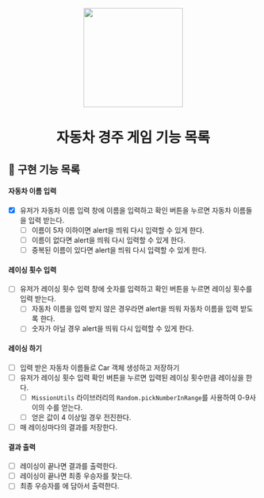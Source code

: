 <p align="middle" >
  <img width="200px;" src="https://github.com/woowacourse/javascript-racingcar-precourse/blob/main/images/racingcar_icon.png?raw=true"/>
</p>
<h1 align="middle">자동차 경주 게임 기능 목록</h1>

## 🎯 구현 기능 목록

#### 자동차 이름 입력

- [x] 유저가 자동차 이름 입력 창에 이름을 입력하고 확인 버튼을 누르면 자동차 이름들을 입력 받는다.
  - [ ] 이름이 5자 이하이면 alert을 띄워 다시 입력할 수 있게 한다.
  - [ ] 이름이 없다면 alert을 띄워 다시 입력할 수 있게 한다.
  - [ ] 중복된 이름이 있다면 alert을 띄워 다시 입력할 수 있게 한다.

#### 레이싱 횟수 입력

- [ ] 유저가 레이싱 횟수 입력 창에 숫자를 입력하고 확인 버튼을 누르면 레이싱 횟수를 입력 받는다.
  - [ ] 자동차 이름을 입력 받지 않은 경우라면 alert을 띄워 자동차 이름을 입력 받도록 한다.
  - [ ] 숫자가 아닐 경우 alert을 띄워 다시 입력할 수 있게 한다.

#### 레이싱 하기

- [ ] 입력 받은 자동차 이름들로 Car 객체 생성하고 저장하기
- [ ] 유저가 레이싱 횟수 입력 확인 버튼을 누르면 입력된 레이싱 횟수만큼 레이싱을 한다.
  - [ ] `MissionUtils` 라이브러리의 `Random.pickNumberInRange`를 사용하여 0-9사이의 수를 얻는다.
  - [ ] 얻은 값이 4 이상일 경우 전진한다.
- [ ] 매 레이싱마다의 결과를 저장한다.

#### 결과 출력

- [ ] 레이싱이 끝나면 결과를 출력한다.
- [ ] 레이싱이 끝나면 최종 우승자를 찾는다.
- [ ] 최종 우승자를 <span id="racing-winners">에 담아서 출력한다.
